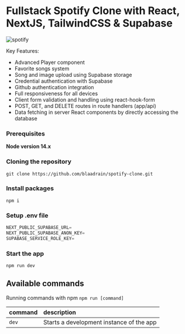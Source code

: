 # Fullstack Spotify Clone with React, NextJS, TailwindCSS & Supabase

![spotify](https://github.com/blaadrain/spotify-clone/assets/96272057/2f61f5c5-11f0-443f-9702-07c290d82642)

Key Features:

- Advanced Player component
- Favorite songs system
- Song and image upload using Supabase storage
- Credential authentication with Supabase
- Github authentication integration
- Full responsiveness for all devices
- Client form validation and handling using react-hook-form
- POST, GET, and DELETE routes in route handlers (app/api)
- Data fetching in server React components by directly accessing the database

### Prerequisites

**Node version 14.x**

### Cloning the repository

```shell
git clone https://github.com/blaadrain/spotify-clone.git
```

### Install packages

```shell
npm i
```

### Setup .env file


```js
NEXT_PUBLIC_SUPABASE_URL=
NEXT_PUBLIC_SUPABASE_ANON_KEY=
SUPABASE_SERVICE_ROLE_KEY=
```

### Start the app

```shell
npm run dev
```

## Available commands

Running commands with npm `npm run [command]`

| command         | description                              |
| :-------------- | :--------------------------------------- |
| `dev`           | Starts a development instance of the app |

